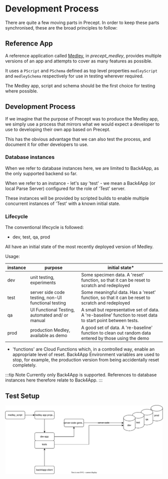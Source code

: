 # Development Process 

There are quite a few moving parts in Precept. In order to keep these parts synchronised, these are the broad principles  to follow: 

## Reference App
A reference application called [Medley](medley-app.md), in *precept_medley*, provides multiple versions of an app and attempts to cover as many features as possible. 

It uses a `PScript` and `PSchema` defined as top level properties `medleyScript` and `medleySchema` respectively for use in testing wherever required.

The Medley app, script and schema should be the first choice for testing where possible. 

## Development Process

If we imagine that the purpose of Precept was to produce the Medley app, we simply use a process that mirrors what we would expect a developer to use to developing their own app based on Precept.

This has the obvious advantage that we can also test the process, and document it for other developers to use.

### Database instances

When we refer to database instances here, we are limited to Back4App, as the only supported backend so far.

When we refer to an instance - let's say 'test' - we mean a Back4App (or local Parse Server) configured for the role of 'Test' server.

These instances will be provided by scripted builds to enable multiple concurrent instances of 'Test' with a known initial state.

### Lifecycle

The conventional lifecycle is followed:

- dev, test, qa, prod

All have an initial state of the most recently deployed version of Medley.

Usage:

| instance | purpose                                            | initial state*                                                                                                                                                |
|----------|----------------------------------------------------|--------------------------------------------------------------------------------------------------------------------------------------------------------------|
| dev      | unit testing, experiments                          | Some specimen data. A 'reset' function, so that it can be reset to scratch and redeployed                                                                                            |
| test     | server side code testing, non-UI functional testing | Some meaningful data. Has a 'reset' function, so that it can be reset to scratch and redeployed                                                                                               |
| qa       | UI Functional Testing,  automated and/ or manual   | A small but representative set of data.  A 're-baseline' function to reset data to start point between tests.                                                                                          |
| prod     | production Medley, available as demo               | A good set of data. A 're-baseline' function to clean out random data entered by those using the demo |  


* 'functions' are Cloud Functions which, in a controlled way, enable an appropriate level of reset.  Back4App Environment variables are used to stop, for example, the production version from being accidentally reset completely.
 
:::tip Note
Currently only Back4App is supported. References to database instances here therefore relate to Back4App.
:::


## Test Setup



![test environment](../images/medley_test_configuration.drawio.svg)


 